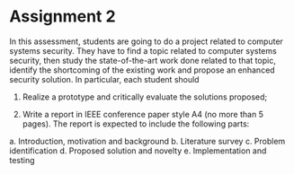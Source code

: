 # Assignment 2
In this assessment, students are going to do a project related to computer systems security.
They have to find a topic related to computer systems security, then study the state-of-the-art work done related to that topic, identify the shortcoming of the existing work and
propose an enhanced security solution.
In particular, each student should
1. Realize a prototype and critically evaluate the solutions proposed;

2. Write a report in IEEE conference paper style A4 (no more than 5 pages). The report is
  expected to include the following parts:

  a. Introduction, motivation and background
  b. Literature survey
  c. Problem identification
  d. Proposed solution and novelty
  e. Implementation and testing